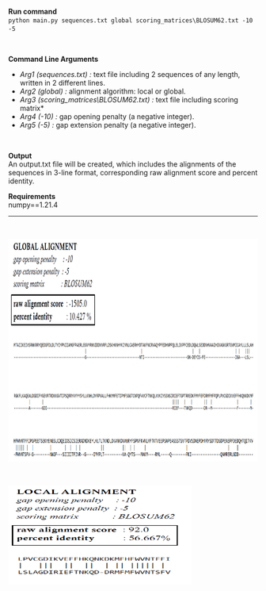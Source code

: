 **Run command**<br>
`python main.py sequences.txt global scoring_matrices\BLOSUM62.txt -10 -5`

<br>

**Command Line Arguments** <br>
- *Arg1 (sequences.txt) :* text file including 2 sequences of any length, written in 2 different lines. 
- *Arg2 (global) :* alignment algorithm: local or global. 
- *Arg3 (scoring_matrices\BLOSUM62.txt) :* text file including scoring matrix* 
- *Arg4 (-10) :* gap opening penalty (a negative integer). 
- *Arg5 (-5) :* gap extension penalty (a negative integer).

<br>

**Output** <br>
An output.txt file will be created, which includes the alignments of the sequences in 3-line format, corresponding raw alignment score and percent identity.

**Requirements** <br>
numpy==1.21.4

------------

<br>
<p>
  <img src="/images/glob.PNG" width="640" height="450">
</p>

<br>
<p>
  <img src="/images/loc.PNG" width="370" height="200">
</p>
